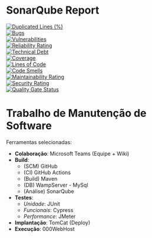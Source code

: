 # SonarQube Report

[![Duplicated Lines (%)](https://sonarcloud.io/api/project_badges/measure?project=br.cesjf%3AHotelLucena&metric=duplicated_lines_density)](https://sonarcloud.io/summary/new_code?id=br.cesjf%3AHotelLucena)  
[![Bugs](https://sonarcloud.io/api/project_badges/measure?project=br.cesjf%3AHotelLucena&metric=bugs)](https://sonarcloud.io/summary/new_code?id=br.cesjf%3AHotelLucena)  
[![Vulnerabilities](https://sonarcloud.io/api/project_badges/measure?project=br.cesjf%3AHotelLucena&metric=vulnerabilities)](https://sonarcloud.io/summary/new_code?id=br.cesjf%3AHotelLucena)  
[![Reliability Rating](https://sonarcloud.io/api/project_badges/measure?project=br.cesjf%3AHotelLucena&metric=reliability_rating)](https://sonarcloud.io/summary/new_code?id=br.cesjf%3AHotelLucena)  
[![Technical Debt](https://sonarcloud.io/api/project_badges/measure?project=br.cesjf%3AHotelLucena&metric=sqale_index)](https://sonarcloud.io/summary/new_code?id=br.cesjf%3AHotelLucena)  
[![Coverage](https://sonarcloud.io/api/project_badges/measure?project=br.cesjf%3AHotelLucena&metric=coverage)](https://sonarcloud.io/summary/new_code?id=br.cesjf%3AHotelLucena)  
[![Lines of Code](https://sonarcloud.io/api/project_badges/measure?project=br.cesjf%3AHotelLucena&metric=ncloc)](https://sonarcloud.io/summary/new_code?id=br.cesjf%3AHotelLucena)  
[![Code Smells](https://sonarcloud.io/api/project_badges/measure?project=br.cesjf%3AHotelLucena&metric=code_smells)](https://sonarcloud.io/summary/new_code?id=br.cesjf%3AHotelLucena)  
[![Maintainability Rating](https://sonarcloud.io/api/project_badges/measure?project=br.cesjf%3AHotelLucena&metric=sqale_rating)](https://sonarcloud.io/summary/new_code?id=br.cesjf%3AHotelLucena)  
[![Security Rating](https://sonarcloud.io/api/project_badges/measure?project=br.cesjf%3AHotelLucena&metric=security_rating)](https://sonarcloud.io/summary/new_code?id=br.cesjf%3AHotelLucena)  
[![Quality Gate Status](https://sonarcloud.io/api/project_badges/measure?project=br.cesjf%3AHotelLucena&metric=alert_status)](https://sonarcloud.io/summary/new_code?id=br.cesjf%3AHotelLucena)  


# Trabalho de Manutenção de Software

Ferramentas selecionadas:

- **Colaboração**: Microsoft Teams (Equipe + Wiki)
- **Build**: 
  - (SCM) GitHub
  - (CI) GitHub Actions
  - (Build) Maven
  - (DB) WampServer - MySql
  - (Análise) SonarQube
- **Testes**: 
  - *Unidade*: JUnit
  - *Funcionais*: Cypress
  - *Performance*: JMeter
- **Implantação**: TomCat (Deploy)
- **Execução**: 000WebHost
